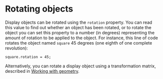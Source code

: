 # Rotating objects

<div>

Display objects can be rotated using the `rotation` property. You can read this
value to find out whether an object has been rotated, or to rotate the object
you can set this property to a number (in degrees) representing the amount of
rotation to be applied to the object. For instance, this line of code rotates
the object named `square` 45 degrees (one eighth of one complete revolution):

    square.rotation = 45;

Alternatively, you can rotate a display object using a transformation matrix,
described in [Working with geometry](../working-with-geometry/index.md).

</div>
